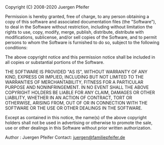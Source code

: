  Copyright (C) 2008-2020 Juergen Pfeifer

 Permission is hereby granted, free of charge, to any person obtaining a
 copy of this software and associated documentation files (the
 "Software"), to deal in the Software without restriction, including
 without limitation the rights to use, copy, modify, merge, publish,
 distribute, distribute with modifications, sublicense, and/or sell
 copies of the Software, and to permit persons to whom the Software is
 furnished to do so, subject to the following conditions:

 The above copyright notice and this permission notice shall be included
 in all copies or substantial portions of the Software.

 THE SOFTWARE IS PROVIDED "AS IS", WITHOUT WARRANTY OF ANY KIND, EXPRESS
 OR IMPLIED, INCLUDING BUT NOT LIMITED TO THE WARRANTIES OF
 MERCHANTABILITY, FITNESS FOR A PARTICULAR PURPOSE AND NONINFRINGEMENT.
 IN NO EVENT SHALL THE ABOVE COPYRIGHT HOLDERS BE LIABLE FOR ANY CLAIM,
 DAMAGES OR OTHER LIABILITY, WHETHER IN AN ACTION OF CONTRACT, TORT OR
 OTHERWISE, ARISING FROM, OUT OF OR IN CONNECTION WITH THE SOFTWARE OR
 THE USE OR OTHER DEALINGS IN THE SOFTWARE.

 Except as contained in this notice, the name(s) of the above copyright
 holders shall not be used in advertising or otherwise to promote the
 sale, use or other dealings in this Software without prior written
 authorization.

 Author : Juergen Pfeifer
 Contact: juergen@familiepfeifer.de
